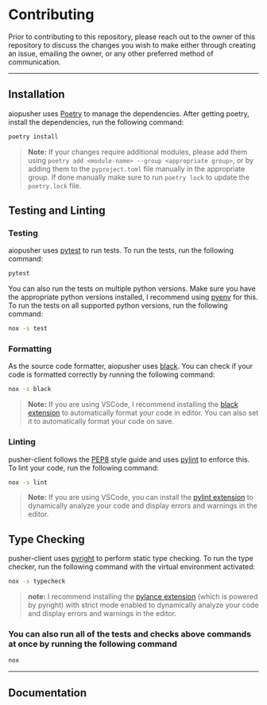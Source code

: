 # Contributing

Prior to contributing to this repository, please reach out to the owner of this repository to discuss the changes you wish to make either through creating an issue, emailing the owner, or any other preferred method of communication.

---

## Installation

aiopusher uses [Poetry](https://python-poetry.org/) to manage the dependencies. After getting poetry, install the dependencies, run the following command:

```sh
poetry install
```

> **Note:** If your changes require additional modules, please add them using `poetry add <module-name> --group <appropriate group>`, or by adding them to the `pyproject.toml` file manually in the appropriate group. If done manually make sure to run `poetry lock` to update the `poetry.lock` file.

## Testing and Linting

### Testing

aiopusher uses [pytest](https://docs.pytest.org/en/stable/) to run tests. To run the tests, run the following command:

```sh
pytest
```

You can also run the tests on multiple python versions. Make sure you have the appropriate python versions installed, I recommend using [pyenv](https://github.com/pyenv/pyenv) for this. To run the tests on all supported python versions, run the following command:

```sh
nox -s test
```

### Formatting

As the source code formatter, aiopusher uses [black](https://pypi.org/project/black/). You can check if your code is formatted correctly by running the following command:

```sh
nox -s black
```

> **Note:** If you are using VSCode, I recommend installing the [black extension](https://marketplace.visualstudio.com/items?itemName=ms-python.black-formatter) to automatically format your code in editor. You can also set it to automatically format your code on save.

### Linting

pusher-client follows the [PEP8](https://www.python.org/dev/peps/pep-0008/) style guide and uses [pylint](https://pypi.org/project/pylint/) to enforce this. To lint your code, run the following command:

```sh
nox -s lint
```

> **Note:** If you are using VSCode, you can install the [pylint extension](https://marketplace.visualstudio.com/items?itemName=ms-python.pylint) to dynamically analyze your code and display errors and warnings in the editor.

## Type Checking

pusher-client uses [pyright](https://microsoft.github.io/pyright/#/) to perform static type checking. To run the type checker, run the following command with the virtual environment activated:

```sh
nox -s typecheck
```

> **note:** I recommend installing the [pylance extension](https://marketplace.visualstudio.com/items?itemName=ms-python.vscode-pylance) (which is powered by pyright) with strict mode enabled to dynamically analyze your code and display errors and warnings in the editor.

### You can also run all of the tests and checks above commands at once by running the following command

```sh
nox
```

---

## Documentation
